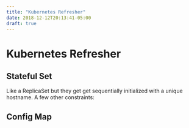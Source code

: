 ```yaml
---
title: "Kubernetes Refresher"
date: 2018-12-12T20:13:41-05:00
draft: true
---
```


# Kubernetes Refresher

## Stateful Set

Like a ReplicaSet but they get get sequentially initialized with a unique hostname.
A few other constraints: <link>

## Config Map

